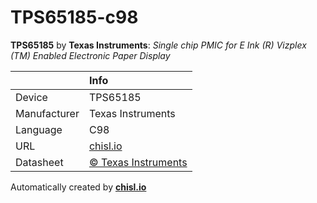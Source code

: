 # TPS65185-c98

**TPS65185** by **Texas Instruments**: *Single chip PMIC for E Ink (R) Vizplex (TM) Enabled Electronic Paper Display*

|              | Info                         |
|:-------------|:-----------------------------|
| Device       | TPS65185                        |
| Manufacturer | Texas Instruments |
| Language     | C98 |
| URL          | [chisl.io](https://chisl.io/v/TPS65185?t=c&r=98) |
| Datasheet    | [&copy; Texas Instruments](http://www.ti.com/lit/ds/symlink/tps65185.pdf) |

Automatically created by **[chisl.io](https://chisl.io)**
